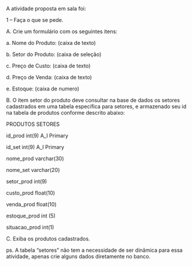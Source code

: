 A atividade proposta em sala foi:

1 – Faça o que se pede.

A. Crie um formulário com os seguintes itens:

a. Nome do Produto: (caixa de texto)

b. Setor do Produto: (caixa de seleção)

c. Preço de Custo: (caixa de texto)

d. Preço de Venda: (caixa de texto)

e. Estoque: (caixa de numero)

B. O item setor do produto deve consultar na base de dados os setores cadastrados em uma tabela específica para setores, e armazenado seu id na
tabela de produtos conforme descrito abaixo:

PRODUTOS SETORES

id_prod int(9) A_I Primary

id_set int(9) A_I Primary

nome_prod varchar(30)

nome_set varchar(20)

setor_prod int(9)

custo_prod float(10)

venda_prod float(10)

estoque_prod int (5)

situacao_prod int(1)

C. Exiba os produtos cadastrados.

ps. A tabela “setores” não tem a necessidade de ser dinâmica para essa atividade, apenas crie alguns dados diretamente no banco.